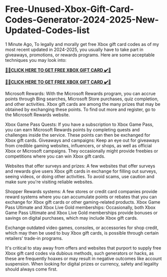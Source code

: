 # Free-Unused-Xbox-Gift-Card-Codes-Generator-2024-2025-New-Updated-Codes-list

1 Minute Ago, To legally and morally get free Xbox gift card codes as of my most recent updated in 2024-2025, you usually have to take part in giveaways, promotions, or rewards programs. Here are some acceptable techniques you may look into:

**[🎁🎁CLICK HERE TO GET FREE XBOX GIFT CARD ✔️🎁](https://tinyurl.com/2jkdrkzc)**

**[🎁🎁CLICK HERE TO GET FREE XBOX GIFT CARD ✔️🎁](https://tinyurl.com/2jkdrkzc)**

Microsoft Rewards: With the Microsoft Rewards program, you can accrue points through Bing searches, Microsoft Store purchases, quiz completion, and other activities. Xbox gift cards are among the many prizes that may be obtained by exchanging these points. To find out more and register, go to the Microsoft Rewards website.

Xbox Game Pass Quests: If you have a subscription to Xbox Game Pass, you can earn Microsoft Rewards points by completing quests and challenges inside the service. These points can then be exchanged for Xbox gift cards. Giveaways and campaigns: Keep an eye out for giveaways from credible gaming websites, influencers, or shops, as well as official Xbox or Microsoft campaigns. They occasionally might provide freebies or competitions where you can win Xbox gift cards.

Websites that offer surveys and prizes: A few websites that offer surveys and rewards give users Xbox gift cards in exchange for filling out surveys, seeing videos, or doing other activities. To avoid scams, use caution and make sure you're visiting reliable websites.

Shopper Rewards systems: A few stores or credit card companies provide reward systems where you can accumulate points or rebates that you can exchange for Xbox gift cards or other gaming-related products. Xbox Game Pass Ultimate and Xbox Live Gold memberships: Occasionally, both Xbox Game Pass Ultimate and Xbox Live Gold memberships provide bonuses or savings on digital purchases, which may include Xbox gift cards.

Exchange outdated video games, consoles, or accessories for shop credit, which may then be used to buy Xbox gift cards, is possible through certain retailers' trade-in programs.

It's critical to stay away from offers and websites that purport to supply free Xbox gift card codes via dubious methods, such generators or hacks, as these are frequently hoaxes or may result in negative outcomes like account suspension. When looking for digital prizes or currency, safety and legality should always come first.
